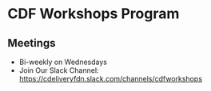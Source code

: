 # CDF Workshops Program

## Meetings
* Bi-weekly on Wednesdays 
* Join Our Slack Channel: https://cdeliveryfdn.slack.com/channels/cdfworkshops

